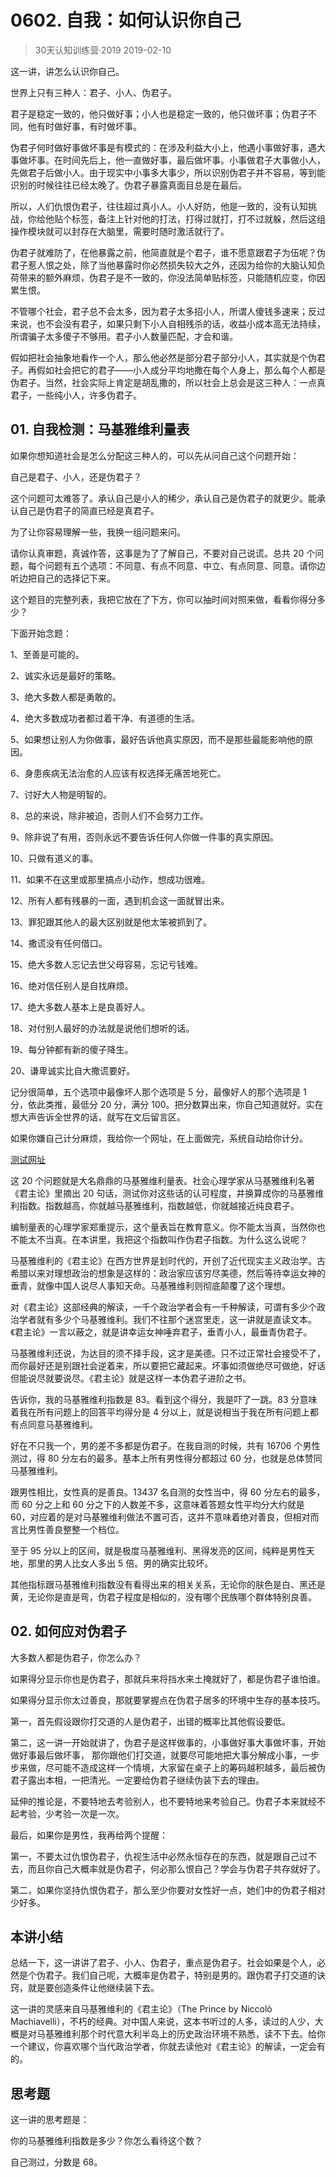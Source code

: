 # 0602. 自我：如何认识你自己
> 30天认知训练营·2019
2019-02-10

这一讲，讲怎么认识你自己。

世界上只有三种人：君子、小人、伪君子。

君子是稳定一致的，他只做好事；小人也是稳定一致的，他只做坏事；伪君子不同，他有时做好事，有时做坏事。

伪君子何时做好事做坏事是有模式的：在涉及利益大小上，他遇小事做好事，遇大事做坏事。在时间先后上，他一直做好事，最后做坏事。小事做君子大事做小人，先做君子后做小人。由于现实中小事多大事少，所以识别伪君子并不容易，等到能识别的时候往往已经太晚了。伪君子暴露真面目总是在最后。

所以，人们仇恨伪君子，往往超过真小人。小人好防，他是一致的，没有认知挑战，你给他贴个标签，备注上针对他的打法，打得过就打，打不过就躲，然后这组操作模块就可以封存在大脑里，需要时随时激活就行了。

伪君子就难防了，在他暴露之前，他简直就是个君子，谁不愿意跟君子为伍呢？伪君子惹人恨之处，除了当他暴露时你必然损失较大之外，还因为给你的大脑认知负荷带来的额外麻烦，伪君子是不一致的，你没法简单贴标签，只能随机应变，你因累生恨。

不管哪个社会，君子总不会太多，因为君子太多招小人，所谓人傻钱多速来；反过来说，也不会没有君子，如果只剩下小人自相残杀的话，收益小成本高无法持续，所谓骗子太多傻子不够用。君子小人数量匹配，才会和谐。

假如把社会抽象地看作一个人，那么他必然是部分君子部分小人，其实就是个伪君子。再假如社会把它的君子——小人成分平均地撒在每个人身上，那么每个人都是伪君子。当然，社会实际上肯定是胡乱撒的，所以社会上总会是这三种人：一点真君子，一些纯小人，许多伪君子。

## 01. 自我检测：马基雅维利量表

如果你想知道社会是怎么分配这三种人的，可以先从问自己这个问题开始：

自己是君子、小人，还是伪君子？

这个问题可太难答了。承认自己是小人的稀少，承认自己是伪君子的就更少。能承认自己是伪君子的简直已经是真君子。

为了让你容易理解一些，我换一组问题来问。

请你认真审题，真诚作答，这事是为了了解自己，不要对自己说谎。总共 20 个问题，每个问题有五个选项：不同意、有点不同意、中立、有点同意、同意。请你边听边把自己的选择记下来。

这个题目的完整列表，我把它放在了下方，你可以抽时间对照来做，看看你得分多少？

下面开始念题：

1、至善是可能的。

2、诚实永远是最好的策略。

3、绝大多数人都是勇敢的。

4、绝大多数成功者都过着干净、有道德的生活。

5、如果想让别人为你做事，最好告诉他真实原因，而不是那些最能影响他的原因。

6、身患疾病无法治愈的人应该有权选择无痛苦地死亡。

7、讨好大人物是明智的。

8、总的来说，除非被迫，否则人们不会努力工作。

9、除非说了有用，否则永远不要告诉任何人你做一件事的真实原因。

10、只做有道义的事。

11、如果不在这里或那里搞点小动作，想成功很难。

12、所有人都有残暴的一面，遇到机会这一面就冒出来。

13、罪犯跟其他人的最大区别就是他太笨被抓到了。

14、撒谎没有任何借口。

15、绝大多数人忘记去世父母容易，忘记亏钱难。

16、绝对信任别人是自找麻烦。

17、绝大多数人基本上是良善好人。

18、对付别人最好的办法就是说他们想听的话。

19、每分钟都有新的傻子降生。

20、谦卑诚实比自大撒谎要好。

记分很简单，五个选项中最像坏人那个选项是 5 分，最像好人的那个选项是 1 分，依此类推，最低分 20 分，满分 100。把分数算出来，你自己知道就好。实在想大声告诉全世界的话，就写在文后留言区。

如果你嫌自己计分麻烦，我给你一个网址，在上面做完，系统自动给你计分。

[测试网址](https://openpsychometrics.org/tests/MACH-IV/)

这 20 个问题就是大名鼎鼎的马基雅维利量表。社会心理学家从马基雅维利名著《君主论》里摘出 20 句话，测试你对这些话的认可程度，并换算成你的马基雅维利指数。指数越高，你就越马基雅维利，指数越低，你就越接近纯良君子。

编制量表的心理学家郑重提示，这个量表旨在教育意义。你不能太当真，当然你也不能太不当真。在本讲里，我把这个指数叫作伪君子指数。为什么这么说呢？

马基雅维利的《君主论》在西方世界是划时代的，开创了近代现实主义政治学。古希腊以来对理想政治的想象是这样的：政治家应该穷尽美德，然后等待幸运女神的垂青，就像中国人说尽人事知天命。马基雅维利则彻底颠覆了这个理想。

对《君主论》这部经典的解读，一千个政治学者会有一千种解读，可谓有多少个政治学者就有多少个马基雅维利。我们不往那个迷宫里走，这一讲就是直读文本。《君主论》一言以蔽之，就是讲幸运女神唾弃君子，垂青小人，最垂青伪君子。

马基雅维利还说，为达目的须不择手段，这才是美德。只不过正常社会接受不了，而你最好还是别跟社会逆着来，所以要把它藏起来。坏事如须做绝尽可做绝，好话但能说尽就要说尽。《君主论》就是这样一本伪君子进阶之书。

告诉你，我的马基雅维利指数是 83。看到这个得分，我是吓了一跳。83 分意味着我在所有问题上的回答平均得分是 4 分以上，就是说相当于我在所有问题上都有点同意马基雅维利。

好在不只我一个，男的差不多都是伪君子。在我自测的时候，共有 16706 个男性测过，得 80 分左右的最多。基本上所有男性得分都超过 60 分，也就是总体赞同马基雅维利。

跟男性相比，女性真的是善良。13437 名自测的女性当中，得 60 分左右的最多，而 60 分之上和 60 分之下的人数差不多，这意味着答题女性平均分大约就是 60，对应着的是对马基雅维利做法不置可否，这并不意味着绝对善良，但相对而言比男性善良整整一个档位。

至于 95 分以上的区间，就是极度马基雅维利、黑得发亮的区间，纯粹是男性天地，那里的男人比女人多出 5 倍。男的确实比较坏。

其他指标跟马基雅维利指数没有看得出来的相关关系，无论你的肤色是白、黑还是黄，无论你是直是弯，伪君子程度是相似的，没有哪个民族哪个群体特别良善。

## 02. 如何应对伪君子

大多数人都是伪君子，你怎么办？

如果得分显示你也是伪君子，那就兵来将挡水来土掩就好了，都是伪君子谁怕谁。

如果得分显示你太过善良，那就要掌握点在伪君子居多的环境中生存的基本技巧。

第一，首先假设跟你打交道的人是伪君子，出错的概率比其他假设要低。

第二，这一讲一开始就讲了，伪君子是这样做事的，小事做好事大事做坏事，开始做好事最后做坏事， 那你跟他们打交道，就要尽可能地把大事分解成小事，一步步来做，尽可能不造成这样一个情境，大家留在桌子上的筹码越积越多，最后被伪君子露出本相，一把清光。一定要给伪君子继续伪装下去的理由。

延伸的推论是，不要特地去考验别人，也不要特地来考验自己。伪君子本来就经不起考验，少考验一次是一次。

最后，如果你是男性，我再给两个提醒：

第一，不要太过仇恨伪君子，仇视生活中必然永恒存在的东西，就是跟自己过不去，而且你自己大概率就是伪君子，何必那么恨自己？学会与伪君子共存就好了。

第二，如果你坚持仇恨伪君子，那么至少你要对女性好一点，她们中的伪君子相对少好多。

## 本讲小结

总结一下，这一讲讲了君子、小人、伪君子，重点是伪君子。社会如果是个人，必然是个伪君子。我们自己呢，大概率是伪君子，特别是男的。跟伪君子打交道的诀窍，就是要创造条件让他继续装下去。

这一讲的灵感来自马基雅维利的《君主论》（The Prince by Niccolò Machiavelli），不朽的经典。对中国人来说，这本书听过的人多，读过的人少，大概是对马基雅维利那个时代意大利半岛上的历史政治环境不熟悉，读不下去。给你一个建议，你喜欢哪个当代政治学者，你就去读他对《君主论》的解读，一定会有的。

## 思考题

这一讲的思考题是：

你的马基雅维利指数是多少？你怎么看待这个数？

自己测过，分数是 68。